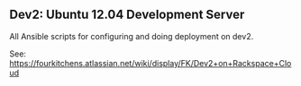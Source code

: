 Dev2: Ubuntu 12.04 Development Server
-------------------------------------

All Ansible scripts for configuring and doing deployment on dev2.

See: https://fourkitchens.atlassian.net/wiki/display/FK/Dev2+on+Rackspace+Cloud
